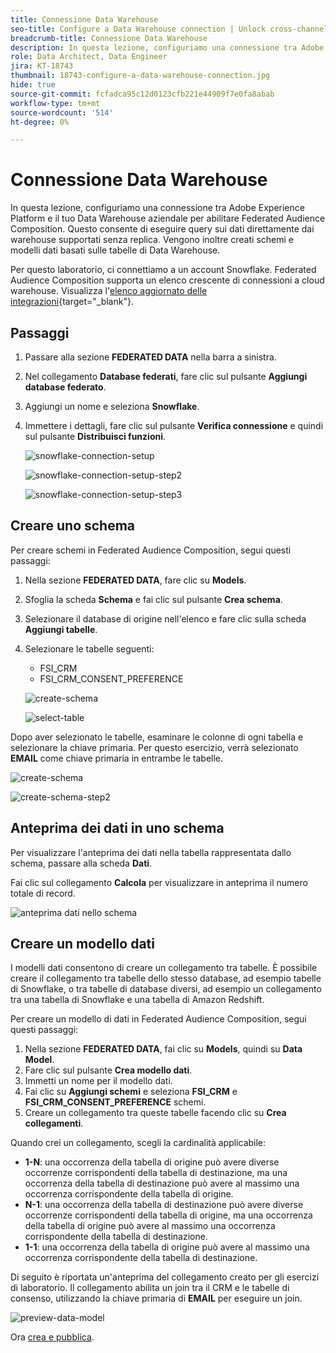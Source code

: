 ```yaml
---
title: Connessione Data Warehouse
seo-title: Configure a Data Warehouse connection | Unlock cross-channel insights with Federated Audience Composition
breadcrumb-title: Connessione Data Warehouse
description: In questa lezione, configuriamo una connessione tra Adobe Experience Platform e il tuo Data Warehouse aziendale per abilitare Federated Audience Composition.
role: Data Architect, Data Engineer
jira: KT-18743
thumbnail: 18743-configure-a-data-warehouse-connection.jpg
hide: true
source-git-commit: fcfadca95c12d0123cfb221e44909f7e0fa8abab
workflow-type: tm+mt
source-wordcount: '514'
ht-degree: 0%

---
```



# Connessione Data Warehouse

In questa lezione, configuriamo una connessione tra Adobe Experience Platform e il tuo Data Warehouse aziendale per abilitare Federated Audience Composition. Questo consente di eseguire query sui dati direttamente dai warehouse supportati senza replica. Vengono inoltre creati schemi e modelli dati basati sulle tabelle di Data Warehouse.

Per questo laboratorio, ci connettiamo a un account Snowflake. Federated Audience Composition supporta un elenco crescente di connessioni a cloud warehouse. Visualizza l&#39;[elenco aggiornato delle integrazioni](https://experienceleague.adobe.com/it/docs/federated-audience-composition/using/start/access-prerequisites){target="_blank"}.


## Passaggi

1. Passare alla sezione **FEDERATED DATA** nella barra a sinistra.
2. Nel collegamento **Database federati**, fare clic sul pulsante **Aggiungi database federato**.
3. Aggiungi un nome e seleziona **Snowflake**.
4. Immettere i dettagli, fare clic sul pulsante **Verifica connessione** e quindi sul pulsante **Distribuisci funzioni**.

   ![snowflake-connection-setup](assets/snowflake-connection-setup.png)

   ![snowflake-connection-setup-step2](assets/snowflake-connection-setup-step2.png)

   ![snowflake-connection-setup-step3](assets/snowflake-connection-setup-step3.png)

## Creare uno schema

Per creare schemi in Federated Audience Composition, segui questi passaggi:

1. Nella sezione **FEDERATED DATA**, fare clic su **Models**.
2. Sfoglia la scheda **Schema** e fai clic sul pulsante **Crea schema**.
3. Selezionare il database di origine nell&#39;elenco e fare clic sulla scheda **Aggiungi tabelle**.
4. Selezionare le tabelle seguenti:
   - FSI_CRM
   - FSI_CRM_CONSENT_PREFERENCE

   ![create-schema](assets/create-schema.png)

   ![select-table](assets/select-table.png)

Dopo aver selezionato le tabelle, esaminare le colonne di ogni tabella e selezionare la chiave primaria. Per questo esercizio, verrà selezionato **EMAIL** come chiave primaria in entrambe le tabelle.

![create-schema](assets/create-schema.png)

![create-schema-step2](assets/create-schema-step2.png)

## Anteprima dei dati in uno schema

Per visualizzare l&#39;anteprima dei dati nella tabella rappresentata dallo schema, passare alla scheda **Dati**.

Fai clic sul collegamento **Calcola** per visualizzare in anteprima il numero totale di record.

![anteprima dati nello schema](assets/preview-data-in-schema.png)

## Creare un modello dati

I modelli dati consentono di creare un collegamento tra tabelle. È possibile creare il collegamento tra tabelle dello stesso database, ad esempio tabelle di Snowflake, o tra tabelle di database diversi, ad esempio un collegamento tra una tabella di Snowflake e una tabella di Amazon Redshift.

Per creare un modello di dati in Federated Audience Composition, segui questi passaggi:

1. Nella sezione **FEDERATED DATA**, fai clic su **Models**, quindi su **Data Model**.
2. Fare clic sul pulsante **Crea modello dati**.
3. Immetti un nome per il modello dati.
4. Fai clic su **Aggiungi schemi** e seleziona **FSI_CRM** e **FSI_CRM_CONSENT_PREFERENCE** schemi.
5. Creare un collegamento tra queste tabelle facendo clic su **Crea collegamenti**.

Quando crei un collegamento, scegli la cardinalità applicabile:

- **1-N**: una occorrenza della tabella di origine può avere diverse occorrenze corrispondenti della tabella di destinazione, ma una occorrenza della tabella di destinazione può avere al massimo una occorrenza corrispondente della tabella di origine.
- **N-1**: una occorrenza della tabella di destinazione può avere diverse occorrenze corrispondenti della tabella di origine, ma una occorrenza della tabella di origine può avere al massimo una occorrenza corrispondente della tabella di destinazione.
- **1-1**: una occorrenza della tabella di origine può avere al massimo una occorrenza corrispondente della tabella di destinazione.

Di seguito è riportata un&#39;anteprima del collegamento creato per gli esercizi di laboratorio. Il collegamento abilita un join tra il CRM e le tabelle di consenso, utilizzando la chiave primaria di **EMAIL** per eseguire un join.

![preview-data-model](assets/preview-data-model.png)

Ora [crea e pubblica](audience-creation-exercise.md).
